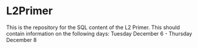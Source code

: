 # L2Primer

This is the repository for the SQL content of the L2 Primer.
This should contain information on the following days:
    Tuesday December 6 - Thursday December 8